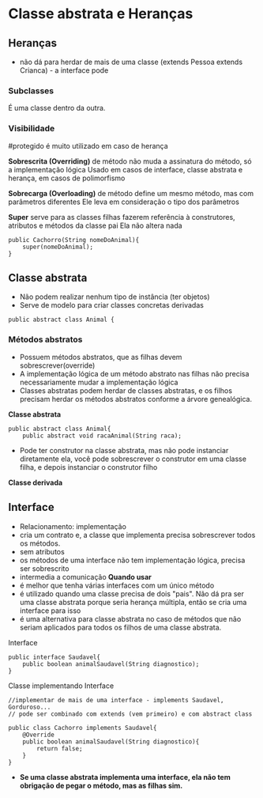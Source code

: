 # Classe abstrata e Heranças

## Heranças
- não dá para herdar de mais de uma classe (extends Pessoa extends Crianca) - a interface pode

### Subclasses
É uma classe dentro da outra.

### Visibilidade

#protegido é muito utilizado em caso de herança

**Sobrescrita (Overriding)** de método não muda a assinatura do método, só a implementação lógica
Usado em casos de interface, classe abstrata e herança, em casos de polimorfismo

**Sobrecarga (Overloading)** de método define um mesmo método, mas com parâmetros diferentes
Ele leva em consideração o tipo dos parâmetros

**Super** serve para as classes filhas fazerem referência à construtores, atributos e métodos da classe pai
Ela não altera nada

```
public Cachorro(String nomeDoAnimal){
    super(nomeDoAnimal);
}
```

## Classe abstrata
- Não podem realizar nenhum tipo de instância (ter objetos)
- Serve de modelo para criar classes concretas derivadas

```
public abstract class Animal {
```

### Métodos abstratos

- Possuem métodos abstratos, que as filhas devem sobrescrever(override)
- A implementação lógica de um método abstrato nas filhas não precisa necessariamente mudar a implementação lógica
- Classes abstratas podem herdar de classes abstratas, e os filhos precisam herdar os métodos abstratos conforme a árvore genealógica.

**Classe abstrata**
```
public abstract class Animal{
    public abstract void racaAnimal(String raca);
```

- Pode ter construtor na classe abstrata, mas não pode instanciar diretamente ela, você pode sobrescrever o construtor em uma classe filha, e depois instanciar o construtor filho

**Classe derivada**


## Interface
- Relacionamento: implementação
- cria um contrato e, a classe que implementa precisa sobrescrever todos os métodos.
- sem atributos
- os métodos de uma interface não tem implementação lógica, precisa ser sobrescrito
- intermedia a comunicação
**Quando usar**
- é melhor que tenha várias interfaces com um único método
- é utilizado quando uma classe precisa de dois "pais". Não dá pra ser uma classe abstrata porque seria herança múltipla, então se cria uma interface para isso
- é uma alternativa para classe abstrata no caso de métodos que não seriam aplicados para todos os filhos de uma classe abstrata.

Interface

```
public interface Saudavel{
    public boolean animalSaudavel(String diagnostico);
}
```

Classe implementando Interface

```
//implementar de mais de uma interface - implements Saudavel, Gorduroso...
// pode ser combinado com extends (vem primeiro) e com abstract class

public class Cachorro implements Saudavel{ 
    @Override
    public boolean animalSaudavel(String diagnostico){
        return false;
    }
}
```

- **Se uma classe abstrata implementa uma interface, ela não tem obrigação de pegar o método, mas as filhas sim.**

